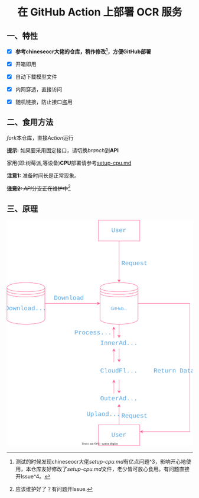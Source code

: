 <h1 align="center">在 GitHub Action 上部署 OCR 服务</h1>

## 一、特性

- [x] **参考chineseocr大佬的仓库，稍作修改[^1]，方便GitHub部署**

- [x] 开箱即用

- [x] 自动下载模型文件

- [x] 内网穿透，直接访问

- [x] 随机链接，防止接口盗用

## 二、食用方法

*fork*本仓库，直接*Action*运行

**提示:** 如果要采用固定接口，请切换*branch*到**API**

家用(即:树莓派,等设备)**CPU**部署请参考[setup-cpu.md](./setup-cpu.md)
  
**注意1:** 准备时间长是正常现象。
   
~~**注意2:** *API*分支正在维护中~~[^2]

## 三、原理
![OCR-On-Action](https://raw.githubusercontent.com/LemonFan-maker/OCR-On-Action/master/assets/OCR-On-Action.svg)

[^1]: 测试的时候发现chineseocr大佬*setup-cpu.md*有亿点问题^3，影响开心地使用，本仓库友好修改了*setup-cpu.md*文件，老少皆可放心食用。有问题直接开Issue^4。
[^2]: 应该维护好了？有问题开Issue.
[^3]: ``numpy``和``h5py``版本有问题，导致运行报错，本仓库已修复
[^4]: **不要问我什么模型怎么转换，什么pytorch怎么了。我不会(其实我会，我就不说哈哈哈)，有模型训练上的任何问题请自觉点击这个[chineseocr踢馆](https://github.com/chineseocr/chineseocr/issues).**
